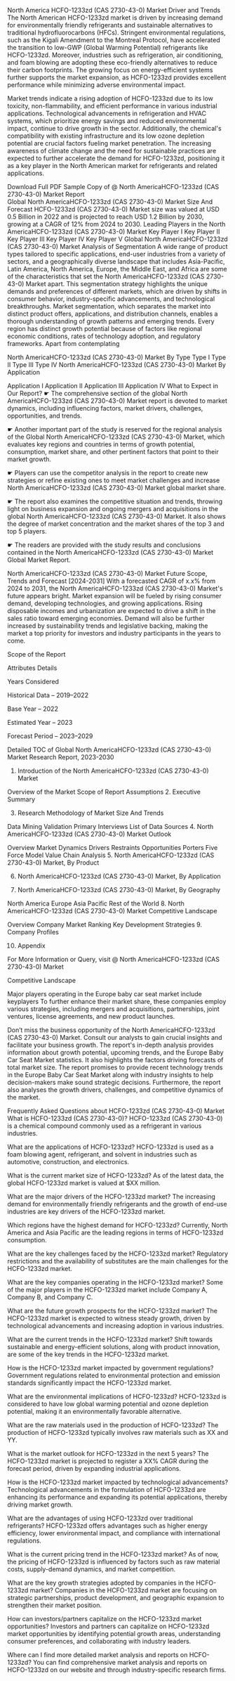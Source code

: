 North America HCFO-1233zd (CAS 2730-43-0) Market Driver and Trends
The North American HCFO-1233zd market is driven by increasing demand for environmentally friendly refrigerants and sustainable alternatives to traditional hydrofluorocarbons (HFCs). Stringent environmental regulations, such as the Kigali Amendment to the Montreal Protocol, have accelerated the transition to low-GWP (Global Warming Potential) refrigerants like HCFO-1233zd. Moreover, industries such as refrigeration, air conditioning, and foam blowing are adopting these eco-friendly alternatives to reduce their carbon footprints. The growing focus on energy-efficient systems further supports the market expansion, as HCFO-1233zd provides excellent performance while minimizing adverse environmental impact.

Market trends indicate a rising adoption of HCFO-1233zd due to its low toxicity, non-flammability, and efficient performance in various industrial applications. Technological advancements in refrigeration and HVAC systems, which prioritize energy savings and reduced environmental impact, continue to drive growth in the sector. Additionally, the chemical's compatibility with existing infrastructure and its low ozone depletion potential are crucial factors fueling market penetration. The increasing awareness of climate change and the need for sustainable practices are expected to further accelerate the demand for HCFO-1233zd, positioning it as a key player in the North American market for refrigerants and related applications.

Download Full PDF Sample Copy of @ North AmericaHCFO-1233zd (CAS 2730-43-0) Market Report  
Global North AmericaHCFO-1233zd (CAS 2730-43-0) Market Size And Forecast
HCFO-1233zd (CAS 2730-43-0) Market size was valued at USD 0.5 Billion in 2022 and is projected to reach USD 1.2 Billion by 2030, growing at a CAGR of 12% from 2024 to 2030.
Leading Players in the North AmericaHCFO-1233zd (CAS 2730-43-0) Market
Key Player I
Key Player II
Key Player III
Key Player IV
Key Player V
Global North AmericaHCFO-1233zd (CAS 2730-43-0) Market Analysis of Segmentation
A wide range of product types tailored to specific applications, end-user industries from a variety of sectors, and a geographically diverse landscape that includes Asia-Pacific, Latin America, North America, Europe, the Middle East, and Africa are some of the characteristics that set the North AmericaHCFO-1233zd (CAS 2730-43-0) Market apart. This segmentation strategy highlights the unique demands and preferences of different markets, which are driven by shifts in consumer behavior, industry-specific advancements, and technological breakthroughs. Market segmentation, which separates the market into distinct product offers, applications, and distribution channels, enables a thorough understanding of growth patterns and emerging trends. Every region has distinct growth potential because of factors like regional economic conditions, rates of technology adoption, and regulatory frameworks. Apart from contemplating

North AmericaHCFO-1233zd (CAS 2730-43-0) Market By Type
Type I
Type II
Type III
Type IV
North AmericaHCFO-1233zd (CAS 2730-43-0) Market By Application

Application I
Application II
Application III
Application IV
What to Expect in Our Report?
☛ The comprehensive section of the global North AmericaHCFO-1233zd (CAS 2730-43-0) Market report is devoted to market dynamics, including influencing factors, market drivers, challenges, opportunities, and trends.

☛ Another important part of the study is reserved for the regional analysis of the Global North AmericaHCFO-1233zd (CAS 2730-43-0) Market, which evaluates key regions and countries in terms of growth potential, consumption, market share, and other pertinent factors that point to their market growth.

☛ Players can use the competitor analysis in the report to create new strategies or refine existing ones to meet market challenges and increase North AmericaHCFO-1233zd (CAS 2730-43-0) Market global market share.

☛ The report also examines the competitive situation and trends, throwing light on business expansion and ongoing mergers and acquisitions in the global North AmericaHCFO-1233zd (CAS 2730-43-0) Market. It also shows the degree of market concentration and the market shares of the top 3 and top 5 players.

☛ The readers are provided with the study results and conclusions contained in the North AmericaHCFO-1233zd (CAS 2730-43-0) Market Global Market Report.

North AmericaHCFO-1233zd (CAS 2730-43-0) Market Future Scope, Trends and Forecast [2024-2031]
With a forecasted CAGR of x.x% from 2024 to 2031, the North AmericaHCFO-1233zd (CAS 2730-43-0) Market's future appears bright. Market expansion will be fueled by rising consumer demand, developing technologies, and growing applications. Rising disposable incomes and urbanization are expected to drive a shift in the sales ratio toward emerging economies. Demand will also be further increased by sustainability trends and legislative backing, making the market a top priority for investors and industry participants in the years to come.

Scope of the Report

Attributes Details

Years Considered

Historical Data – 2019–2022

Base Year – 2022

Estimated Year – 2023

Forecast Period – 2023–2029

Detailed TOC of Global North AmericaHCFO-1233zd (CAS 2730-43-0) Market Research Report, 2023-2030
1. Introduction of the North AmericaHCFO-1233zd (CAS 2730-43-0) Market

Overview of the Market
Scope of Report
Assumptions
2. Executive Summary

3. Research Methodology of Market Size And Trends

Data Mining
Validation
Primary Interviews
List of Data Sources
4. North AmericaHCFO-1233zd (CAS 2730-43-0) Market Outlook

Overview
Market Dynamics
Drivers
Restraints
Opportunities
Porters Five Force Model
Value Chain Analysis
5. North AmericaHCFO-1233zd (CAS 2730-43-0) Market, By Product

6. North AmericaHCFO-1233zd (CAS 2730-43-0) Market, By Application

7. North AmericaHCFO-1233zd (CAS 2730-43-0) Market, By Geography

North America
Europe
Asia Pacific
Rest of the World
8. North AmericaHCFO-1233zd (CAS 2730-43-0) Market Competitive Landscape

Overview
Company Market Ranking
Key Development Strategies
9. Company Profiles

10. Appendix

For More Information or Query, visit @ North AmericaHCFO-1233zd (CAS 2730-43-0) Market

Competitive Landscape

Major players operating in the Europe baby car seat market include keyplayers To further enhance their market share, these companies employ various strategies, including mergers and acquisitions, partnerships, joint ventures, license agreements, and new product launches.

Don’t miss the business opportunity of the North AmericaHCFO-1233zd (CAS 2730-43-0) Market. Consult our analysts to gain crucial insights and facilitate your business growth.
The report's in-depth analysis provides information about growth potential, upcoming trends, and the Europe Baby Car Seat Market statistics. It also highlights the factors driving forecasts of total market size. The report promises to provide recent technology trends in the Europe Baby Car Seat Market along with industry insights to help decision-makers make sound strategic decisions. Furthermore, the report also analyses the growth drivers, challenges, and competitive dynamics of the market.

Frequently Asked Questions about HCFO-1233zd (CAS 2730-43-0) Market
What is HCFO-1233zd (CAS 2730-43-0)?
HCFO-1233zd (CAS 2730-43-0) is a chemical compound commonly used as a refrigerant in various industries.

What are the applications of HCFO-1233zd?
HCFO-1233zd is used as a foam blowing agent, refrigerant, and solvent in industries such as automotive, construction, and electronics.

What is the current market size of HCFO-1233zd?
As of the latest data, the global HCFO-1233zd market is valued at $XX million.

What are the major drivers of the HCFO-1233zd market?
The increasing demand for environmentally friendly refrigerants and the growth of end-use industries are key drivers of the HCFO-1233zd market.

Which regions have the highest demand for HCFO-1233zd?
Currently, North America and Asia Pacific are the leading regions in terms of HCFO-1233zd consumption.

What are the key challenges faced by the HCFO-1233zd market?
Regulatory restrictions and the availability of substitutes are the main challenges for the HCFO-1233zd market.

What are the key companies operating in the HCFO-1233zd market?
Some of the major players in the HCFO-1233zd market include Company A, Company B, and Company C.

What are the future growth prospects for the HCFO-1233zd market?
The HCFO-1233zd market is expected to witness steady growth, driven by technological advancements and increasing adoption in various industries.

What are the current trends in the HCFO-1233zd market?
Shift towards sustainable and energy-efficient solutions, along with product innovation, are some of the key trends in the HCFO-1233zd market.

How is the HCFO-1233zd market impacted by government regulations?
Government regulations related to environmental protection and emission standards significantly impact the HCFO-1233zd market.

What are the environmental implications of HCFO-1233zd?
HCFO-1233zd is considered to have low global warming potential and ozone depletion potential, making it an environmentally favorable alternative.

What are the raw materials used in the production of HCFO-1233zd?
The production of HCFO-1233zd typically involves raw materials such as XX and YY.

What is the market outlook for HCFO-1233zd in the next 5 years?
The HCFO-1233zd market is projected to register a XX% CAGR during the forecast period, driven by expanding industrial applications.

How is the HCFO-1233zd market impacted by technological advancements?
Technological advancements in the formulation of HCFO-1233zd are enhancing its performance and expanding its potential applications, thereby driving market growth.

What are the advantages of using HCFO-1233zd over traditional refrigerants?
HCFO-1233zd offers advantages such as higher energy efficiency, lower environmental impact, and compliance with international regulations.

What is the current pricing trend in the HCFO-1233zd market?
As of now, the pricing of HCFO-1233zd is influenced by factors such as raw material costs, supply-demand dynamics, and market competition.

What are the key growth strategies adopted by companies in the HCFO-1233zd market?
Companies in the HCFO-1233zd market are focusing on strategic partnerships, product development, and geographic expansion to strengthen their market position.

How can investors/partners capitalize on the HCFO-1233zd market opportunities?
Investors and partners can capitalize on HCFO-1233zd market opportunities by identifying potential growth areas, understanding consumer preferences, and collaborating with industry leaders.

Where can I find more detailed market analysis and reports on HCFO-1233zd?
You can find comprehensive market analysis and reports on HCFO-1233zd on our website and through industry-specific research firms.
